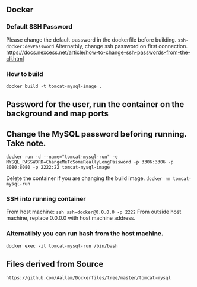## Docker

### Default SSH Password
Please change the default password in the dockerfile before building. `ssh-docker:devPassword`
Alternatbly, change ssh password on first connection.
https://docs.nexcess.net/article/how-to-change-ssh-passwords-from-the-cli.html

### How to build
`docker build -t tomcat-mysql-image .`

## Password for the user, run the container on the background and map ports
## Change the MySQL password beforing running. Take note.
`docker run -d --name="tomcat-mysql-run" -e MYSQL_PASSWORD=ChangeMeToSomeReallyLongPassword -p 3306:3306 -p 8080:8080 -p 2222:22 tomcat-mysql-image`

Delete the container if you are changing the build image. 
`docker rm tomcat-mysql-run`

### SSH into running container

From host machine:
`ssh ssh-docker@0.0.0.0 -p 2222`
From outside host machine, replace 0.0.0.0 with host machine address.

### Alternatibly you can run bash from the host machine.
`docker exec -it tomcat-mysql-run /bin/bash`

## Files derived from Source
`https://github.com/Aallam/Dockerfiles/tree/master/tomcat-mysql`
